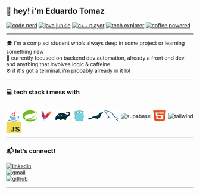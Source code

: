 ## 👋 hey! i'm Eduardo Tomaz

[![code nerd](https://img.shields.io/badge/code-nerd-blue?style=flat-square&logo=codeforces&logoColor=white)](https://github.com/toomazs)
[![java junkie](https://img.shields.io/badge/java-junkie-red?style=flat-square&logo=java&logoColor=white)](https://github.com/toomazs)
[![c++ player](https://img.shields.io/badge/c++-player-00599C?style=flat-square&logo=c%2B%2B&logoColor=white)](https://github.com/toomazs)
[![tech explorer](https://img.shields.io/badge/tech-explorer-purple?style=flat-square&logo=terminal&logoColor=white)](https://github.com/toomazs)
[![coffee powered](https://img.shields.io/badge/coffee-powered-DB4C3F?style=flat-square&logo=buymeacoffee&logoColor=white)](https://github.com/toomazs)

---

🎓 i'm a comp sci student who’s always deep in some project or learning something new <br>
🧠 currently focused on backend dev automation, already a front end dev and anything that involves logic & caffeine <br>
⚙️ if it's got a terminal, i'm probably already in it lol

---

### 💻 tech stack i mess with

<div style="display: inline_block"><br>
  <img align="center" alt="java" height="30" width="40" src="https://raw.githubusercontent.com/devicons/devicon/master/icons/java/java-original.svg">
    <img align="center" alt="springboot" height="30" width="40" src="https://raw.githubusercontent.com/devicons/devicon/master/icons/spring/spring-original.svg">
  <img align="center" alt="maven" height="30" width="40" src="https://raw.githubusercontent.com/devicons/devicon/master/icons/maven/maven-original.svg">
  <img align="center" alt="gradle" height="30" width="40" src="https://raw.githubusercontent.com/devicons/devicon/master/icons/gradle/gradle-original.svg">
  <img align="center" alt="go" height="30" width="40" src="https://raw.githubusercontent.com/devicons/devicon/master/icons/go/go-original.svg">
  <img align="center" alt="mariadb" height="30" width="40" src="https://raw.githubusercontent.com/devicons/devicon/master/icons/mariadb/mariadb-original.svg">
  <img align="center" alt="mysql" height="30" width="40" src="https://raw.githubusercontent.com/devicons/devicon/master/icons/mysql/mysql-original.svg">
  <img align="center" alt="supabase" height="30" width="40" src="https://cdn.simpleicons.org/supabase/3ECF8E">
  <img align="center" alt="html5" height="30" width="40" src="https://raw.githubusercontent.com/devicons/devicon/master/icons/html5/html5-original.svg">
  <img align="center" alt="tailwind" height="30" width="40" src="https://cdn.simpleicons.org/tailwindcss/06B6D4">
  <img align="center" alt="javascript" height="30" width="40" src="https://raw.githubusercontent.com/devicons/devicon/master/icons/javascript/javascript-original.svg">
 
</div>



---

### 📬 let’s connect!

[![linkedin](https://img.shields.io/badge/linkedin-blue?style=flat-square&logo=linkedin&logoColor=white)](https://www.linkedin.com/in/eduardotoomazs)  
[![gmail](https://img.shields.io/badge/email-d14836?style=flat-square&logo=gmail&logoColor=white)](mailto:eduardotoomaz@Outlook.com)  
[![github](https://img.shields.io/badge/github-333?style=flat-square&logo=github&logoColor=white)](https://github.com/toomazs)

---

